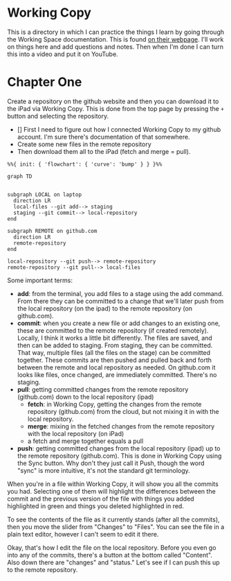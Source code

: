 # Working Copy

This is a directory in which I can practice the things I learn by going through the Working Space documentation. This is found [on their webpage](https://workingcopy.app/manual). I'll work on things here and add questions and notes. Then when I'm done I can turn this into a video and put it on YouTube. 

# Chapter One

Create a repository on the github website and then you can download it to the iPad via Working Copy. This is done from the top page by pressing the `+` button and selecting the repository. 

- [] First I need to figure out how I connected Working Copy to my github account. I'm sure there's documentation of that somewhere.
- Create some new files in the remote repository
- Then download them all to the iPad (fetch and merge = pull).

```mermaid
%%{ init: { 'flowchart': { 'curve': 'bump' } } }%%

graph TD


subgraph LOCAL on laptop
  direction LR
  local-files --git add--> staging
  staging --git commit--> local-repository
end

subgraph REMOTE on github.com
  direction LR
  remote-repository
end

local-repository --git push--> remote-repository
remote-repository --git pull--> local-files
```

Some important terms: 

- **add**: from the terminal, you add files to a stage using the add command. From there they can be committed to a change that we'll later push from the local repository (on the ipad) to the remote repository (on github.com). 
- **commit**: when you create a new file or add changes to an existing one, these are committed to the remote repository (if created remotely). Locally, I think it works a little bit differently. The files are saved, and then can be added to staging. From staging, they can be committed. That way, multiple files (all the files on the stage) can be committed together. These commits are then pushed and pulled back and forth between the remote and local repository as needed. On github.com it looks like files, once changed, are immediately committed. There's no staging. 
- **pull**: getting committed changes from the remote repository (github.com) down to the local repository (ipad)
    - **fetch**: in Working Copy, getting the changes from the remote repository (github.com) from the cloud, but not mixing it in with the local repository.
    - **merge**: mixing in the fetched changes from the remote repository with the local repository (on iPad)
    - a fetch and merge together equals a pull
- **push**: getting committed changes from the local repository (ipad) up to the remote repository (github.com). This is done in Working Copy using the Sync button. Why don't they just call it Push, though the word "sync" is more intuitive, it's not the standard git terminology. 

When you're in a file within Working Copy, it will show you all the commits you had. Selecting one of them will highlight the differences between the commit and the previous version of the file with things you added highlighted in green and things you deleted highlighted in red. 

To see the contents of the file as it currently stands (after all the commits), then you move the slider from "Changes" to "Files". You can see the file in a plain text editor, however I can't seem to edit it there. 

Okay, that's how I edit the file on the local repository. Before you even go into any of the commits, there's a button at the bottom called "Content". Also down there are "changes" and "status." Let's see if I can push this up to the remote repository. 


